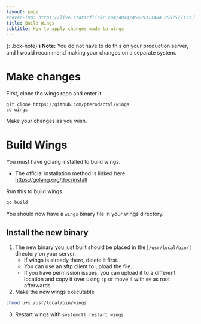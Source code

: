 ```yaml
---
layout: page
#cover-img: https://live.staticflickr.com/4844/45489311404_0567577113_b.jpg
title: Build Wings
subtitle: How to apply changes made to wings
---
```

{: .box-note}
**ℹ️ Note:** You do not have to do this on your production server, and I would recommend making your changes on a separate system.
# Make changes
First, clone the wings repo and enter it
```git
git clone https://github.com/pterodactyl/wings
cd wings
```
Make your changes as you wish.
# Build Wings
You must have golang installed to build wings.
* The official installation method is linked here: https://golang.org/doc/install

Run this to build wings
```bash
go build
```
You should now have a `wings` binary file in your wings directory.
## Install the new binary
1. The new binary you just built should be placed in the [`/usr/local/bin/`] directory on your server.
   - If wings is already there, delete it first.
   - You can use an sftp client to upload the file.
   - If you have permission issues, you can upload it to a different location and copy it over using `cp` or move it with `mv` as root afterwards
2. Make the new wings executable
```bash
chmod u+x /usr/local/bin/wings
```
3. Restart wings with `systemctl restart wings`
